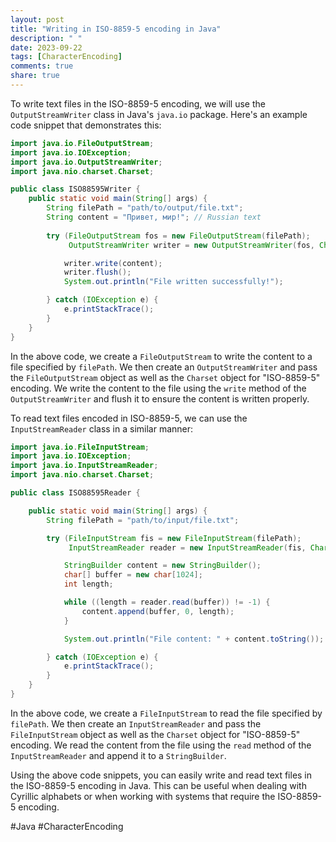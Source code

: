 ```yaml
---
layout: post
title: "Writing in ISO-8859-5 encoding in Java"
description: " "
date: 2023-09-22
tags: [CharacterEncoding]
comments: true
share: true
---
```


To write text files in the ISO-8859-5 encoding, we will use the `OutputStreamWriter` class in Java's `java.io` package. Here's an example code snippet that demonstrates this:

```java
import java.io.FileOutputStream;
import java.io.IOException;
import java.io.OutputStreamWriter;
import java.nio.charset.Charset;

public class ISO88595Writer {
    public static void main(String[] args) {
        String filePath = "path/to/output/file.txt";
        String content = "Привет, мир!"; // Russian text
        
        try (FileOutputStream fos = new FileOutputStream(filePath);
             OutputStreamWriter writer = new OutputStreamWriter(fos, Charset.forName("ISO-8859-5"))) {

            writer.write(content);
            writer.flush();
            System.out.println("File written successfully!");

        } catch (IOException e) {
            e.printStackTrace();
        }
    }
}
```

In the above code, we create a `FileOutputStream` to write the content to a file specified by `filePath`. We then create an `OutputStreamWriter` and pass the `FileOutputStream` object as well as the `Charset` object for "ISO-8859-5" encoding. We write the content to the file using the `write` method of the `OutputStreamWriter` and flush it to ensure the content is written properly.

To read text files encoded in ISO-8859-5, we can use the `InputStreamReader` class in a similar manner:

```java
import java.io.FileInputStream;
import java.io.IOException;
import java.io.InputStreamReader;
import java.nio.charset.Charset;

public class ISO88595Reader {

    public static void main(String[] args) {
        String filePath = "path/to/input/file.txt";

        try (FileInputStream fis = new FileInputStream(filePath);
             InputStreamReader reader = new InputStreamReader(fis, Charset.forName("ISO-8859-5"))) {

            StringBuilder content = new StringBuilder();
            char[] buffer = new char[1024];
            int length;

            while ((length = reader.read(buffer)) != -1) {
                content.append(buffer, 0, length);
            }

            System.out.println("File content: " + content.toString());

        } catch (IOException e) {
            e.printStackTrace();
        }
    }
}
```

In the above code, we create a `FileInputStream` to read the file specified by `filePath`. We then create an `InputStreamReader` and pass the `FileInputStream` object as well as the `Charset` object for "ISO-8859-5" encoding. We read the content from the file using the `read` method of the `InputStreamReader` and append it to a `StringBuilder`.

Using the above code snippets, you can easily write and read text files in the ISO-8859-5 encoding in Java. This can be useful when dealing with Cyrillic alphabets or when working with systems that require the ISO-8859-5 encoding.

#Java #CharacterEncoding
